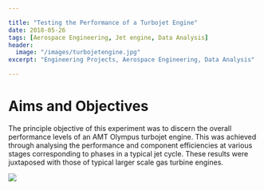 ```yaml
---

title: "Testing the Performance of a Turbojet Engine"
date: 2018-05-26
tags: [Aerospace Engineering, Jet engine, Data Analysis]
header:
  image: "/images/turbojetengine.jpg"
excerpt: "Engineering Projects, Aerospace Engineering, Data Analysis"

---
```


# Aims and Objectives

The principle objective of this experiment was to discern the overall performance levels of an AMT Olympus turbojet engine. This was achieved through analysing the performance and component efficiencies at various stages corresponding to phases in a typical jet cycle. These results were juxtaposed with those of typical larger scale gas turbine engines.

<img src="/images/turbojetspec">
